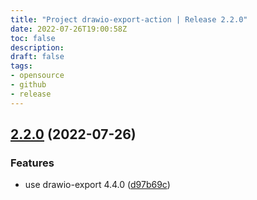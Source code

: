 ```yaml
---
title: "Project drawio-export-action | Release 2.2.0"
date: 2022-07-26T19:00:58Z
toc: false
description: 
draft: false
tags:
- opensource
- github
- release
---
```

## [2.2.0](https://github.com/rlespinasse/drawio-export-action/compare/2.1.0...2.2.0) (2022-07-26)


### Features

* use drawio-export 4.4.0 ([d97b69c](https://github.com/rlespinasse/drawio-export-action/commit/d97b69c12cc23420bbc9eac5b43087c86107e93a))



